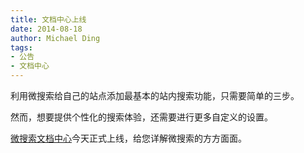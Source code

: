 ```yaml
---
title: 文档中心上线
date: 2014-08-18
author: Michael Ding
tags:
- 公告
- 文档中心
---
```


利用微搜索给自己的站点添加最基本的站内搜索功能，只需要简单的三步。

然而，想要提供个性化的搜索体验，还需要进行更多自定义的设置。

[微搜索文档中心][tinysou-doc]今天正式上线，给您详解微搜索的方方面面。

[tinysou-doc]:http://docs.tinysou.com
